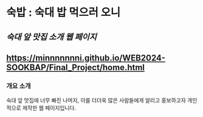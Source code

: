 # 숙밥 : 숙대 밥 먹으러 오니
*숙대 앞 맛집 소개 웹 페이지*
---
https://minnnnnnni.github.io/WEB2024-SOOKBAP/Final_Project/home.html
---
### 개요 소개
숙대 앞 맛집에 너무 빠진 나머지, 이를 더더욱 많은 사람들에게 알리고 홍보하고자 개인적으로 제작한 웹 페이지입니다.
